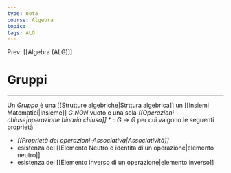 ```yaml
---
type: nota
course: Algebra
topic: 
tags: ALG
---
```


Prev: [[Algebra (ALG)]]

# Gruppi
---
Un _Gruppo_ è una [[Strutture algebriche|Strttura algebrica]] un [[Insiemi Matematici|insieme]] $G$  _NON_ vuoto e una sola _[[Operazioni chiuse|operazione binaria chiusa]]_ $*:G \rightarrow G$  per cui valgono le seguenti proprietà
- _[[Proprietà del operazioni-Associativà|Associatività]]_
- esistenza del [[Elemento Neutro o identita di un operazione|elemento neutro]]
- esistenza del [[Elemento inverso di un operazione|elemento inverso]]